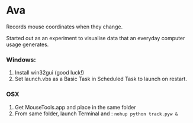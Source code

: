 # Ava

Records mouse coordinates when they change.

Started out as an experiment to visualise data that an everyday computer usage generates.

### Windows:

1. Install win32gui (good luck!)
2. Set launch.vbs as a Basic Task in Scheduled Task to launch on restart.

### OSX
1. Get MouseTools.app and place in the same folder
2. From same folder, launch Terminal and : 
	```nohup python track.pyw &```